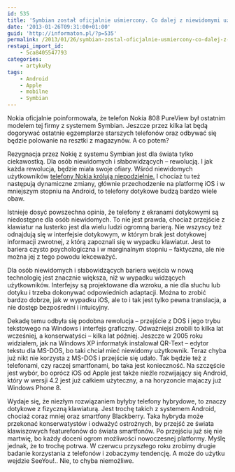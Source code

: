 ```yaml
---
id: 535
title: 'Symbian został oficjalnie uśmiercony. Co dalej z niewidomymi użytkownikami telefonów?'
date: '2013-01-26T09:31:00+01:00'
guid: 'http://informaton.pl/?p=535'
permalink: /2013/01/26/symbian-zostal-oficjalnie-usmiercony-co-dalej-z-niewidomymi-uzytkownikami-telefonw/
restapi_import_id:
    - 5ca8405547793
categories:
    - artykuły
tags:
    - Android
    - Apple
    - mobilne
    - Symbian
---
```


Nokia oficjalnie poinformowała, że telefon Nokia 808 PureView był ostatnim modelem tej firmy z systemem Symbian. Jeszcze przez kilka lat będą dogorywać ostatnie egzemplarze starszych telefonów oraz odbywać się będzie polowanie na resztki z magazynów. A co potem?

Rezygnacja przez Nokię z systemu Symbian jest dla świata tylko ciekawostką. Dla osób niewidomych i słabowidzących – rewolucją. I jak każda rewolucja, będzie miała swoje ofiary. Wśród niewidomych użytkowników [telefony Nokia królują niepodzielnie.](http://informaton.pl/?p=523) I chociaż tu też następują dynamiczne zmiany, głównie przechodzenie na platformę iOS i w mniejszym stopniu na Android, to telefony dotykowe budzą bardzo wiele obaw.

Istnieje dosyć powszechna opinia, że telefony z ekranami dotykowymi są niedostępne dla osób niewidomych. To nie jest prawda, chociaż przejście z klawiatur na lusterko jest dla wielu ludzi ogromną barierą. Nie wszyscy też odnajdują się w interfejsie dotykowym, w którym brak jest dotykowej informacji zwrotnej, z którą zapoznali się w wypadku klawiatur. Jest to bariera czysto psychologiczna i w marginalnym stopniu – faktyczna, ale nie można jej z tego powodu lekceważyć.

Dla osób niewidomych i słabowidzących bariera wejścia w nową technologię jest znacznie większa, niż w wypadku widzących użytkowników. Interfejsy są projektowane dla wzroku, a nie dla słuchu lub dotyku i trzeba dokonywać odpowiednich adaptacji. Można to zrobić bardzo dobrze, jak w wypadku iOS, ale to i tak jest tylko pewna translacja, a nie dostęp bezpośredni i intuicyjny.

Dekadę temu odbyła się podobna rewolucja – przejście z DOS i jego trybu tekstowego na Windows i interfejs graficzny. Odważniejsi zrobili to kilka lat wcześniej, a konserwatyści – kilka lat później. Jeszcze w 2005 roku widziałem, jak na Windows XP informatyk instalował QR-Text – edytor tekstu dla MS-DOS, bo taki chciał mieć niewidomy użytkownik. Teraz chyba już nikt nie korzysta z MS-DOS i przejście się udało. Tak będzie też z telefonami, czy raczej smartfonami, bo taka jest konieczność. Na szczęście jest wybór, bo oprócz iOS od Apple jest także nieźle rozwijający się Android, który w wersji 4.2 jest już całkiem użyteczny, a na horyzoncie majaczy już Windows Phone 8.

Wydaje się, że niezłym rozwiązaniem byłyby telefony hybrydowe, to znaczy dotykowe z fizyczną klawiaturą. Jest trochę takich z systemem Android, chociaż coraz mniej oraz smartfony Blackberry. Taka hybryda może przekonać konserwatystów i odważyć ostrożnych, by przejść ze świata klawiszowych featurefonów do świata smartfonów. Po przejściu już się nie martwię, bo każdy doceni ogrom możliwości nowoczesnej platformy. Myślę jednak, że to trochę potrwa. W czerwcu przyszłego roku zrobimy drugie badanie korzystania z telefonów i zobaczymy tendencję. A może do użytku wejdzie SeeYou!.. Nie, to chyba niemożliwe.
